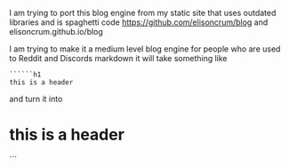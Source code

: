 I am trying to port this blog engine from 
my static site that uses outdated libraries and is spaghetti code 
https://github.com/elisoncrum/blog and elisoncrum.github.io/blog

I am trying to make it a medium level blog engine for people who are used to Reddit and Discords markdown it will take something like
```
``````h1
this is a header
``````

and turn it into

<h1>this is a header</h1>
```
